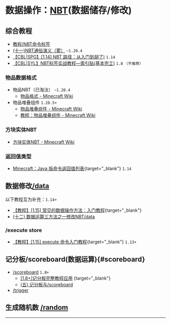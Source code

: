 # 数据操作：[NBT](https://zh.minecraft.wiki/w/NBT%E6%A0%BC%E5%BC%8F)(数据储存/修改)

## 综合教程
  - [教程/NBT命令标签](https://zh.minecraft.wiki/w/教程/NBT命令标签)
  - [(十一)NBT通俗演义（雾）](https://www.bilibili.com/opus/947507675726348296) `~1.20.4`
  - [【CBL|SPG】[1.14] NBT 路径：从入门到胡了)](https://github.com/SPGoding/mcbbs-threads/blob/master/tutorials/nbt-path/markdown.md) `1.14`
  - [【CBL|SYL】NBT标签实战教程—索引贴(基本完工)](/index/附录6.md#NBT) `1.8` `（不推荐）`
### 物品数据格式
- 物品NBT（已淘汰） `~1.20.4`
  - [物品格式 - Minecraft Wiki](https://zh.minecraft.wiki/w/%E7%89%A9%E5%93%81%E6%A0%BC%E5%BC%8F)
- 物品堆叠组件 `1.20.5+`
  - [物品堆叠组件 - Minecraft Wiki](https://zh.minecraft.wiki/w/%E7%89%A9%E5%93%81%E5%A0%86%E5%8F%A0%E7%BB%84%E4%BB%B6)
  - [教程：物品堆叠组件 - Minecraft Wiki](https://zh.minecraft.wiki/w/Tutorial:%E7%89%A9%E5%93%81%E5%A0%86%E5%8F%A0%E7%BB%84%E4%BB%B6)

### 方块实体NBT
  - [方块实体NBT - Minecraft Wiki](https://zh.minecraft.wiki/w/%E6%96%B9%E5%9D%97%E5%AE%9E%E4%BD%93%E6%95%B0%E6%8D%AE%E6%A0%BC%E5%BC%8F)

### 返回值类型
  - [Minecraft：Java 版命令返回值列表](https://spgoding.com/command/2021/03/26/command-result-value.html){target="_blank"} `1.14`
## 数据修改[/data](https://zh.minecraft.wiki/w/%E5%91%BD%E4%BB%A4/data) 
以下教程互为补充：`1.14+`
  - [【教程】[1.15] 常见的数据操作方法：入门教程](/datapack-index/save/993805.html){target="_blank"}  
  - [(十二) 数据运算三方法之一修改NBT/data](https://www.bilibili.com/read/cv36068052)
### /execute store
  - [【教程】[1.15] execute 命令入门教程](/datapack-index/save/989501.html){target="_blank"} `1.13+`
## 记分板/scoreboard(数据运算){#scoreboard}
  - [/scoreboard](https://zh.minecraft.wiki/w/%E5%91%BD%E4%BB%A4/scoreboard) `1.8+`
    - [[1.8+]记分板完整教程应用](/datapack-index/save/274969.html) {target="_blank"}
    - [(五) 记分板与/scoreboard](https://www.bilibili.com/read/cv34854289)
  - [/trigger](https://zh.minecraft.wiki/w/%E5%91%BD%E4%BB%A4/trigger)
## 生成随机数 [/random](https://zh.minecraft.wiki/w/命令/random)


---
<script setup>
import { useData } from 'vitepress'

const { isDark } = useData()
</script>

<ClientOnly>
  <GiscusComment
    repo="CR-019/datapack-index"
    repoId="R_kgDONRhuqw"
    category="闲聊 Chats"
    categoryId="DIC_kwDONRhuq84CkchW"
    mapping="number"
    term="9"
    :strict="false"
    :reactionsEnabled="true"
    emitMetadata="0"
    inputPosition="top"
    :theme="isDark ? 'dark' : 'light'"
    lang="zh-CN"
    loading="lazy"
    class="giscus-wrapper"
  />
</ClientOnly>

<style>
.giscus-wrapper {
  margin: 3rem auto;
  max-width: 800px;
  padding-top: 2rem;
  border-top: 1px solid var(--vp-c-divider);
}
</style>